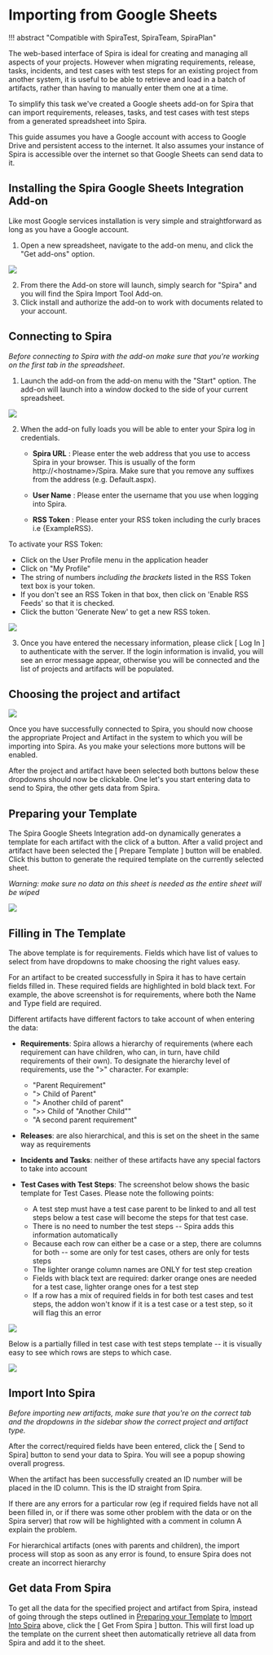 # Importing from Google Sheets
!!! abstract "Compatible with SpiraTest, SpiraTeam, SpiraPlan"

The web-based interface of Spira is ideal for creating and managing all aspects of your projects. However when migrating requirements, release, tasks, incidents, and test cases with test steps for an existing project from another system, it is useful to be able to retrieve and load in a batch of artifacts, rather than having to manually enter them one at a time.

To simplify this task we've created a Google sheets add-on for Spira that can import requirements, releases, tasks, and test cases with test steps from a generated spreadsheet into Spira.

This guide assumes you have a Google account with access to Google Drive and persistent access to the internet. It also assumes your instance of Spira is accessible over the internet so that Google Sheets can send data to it.

## Installing the Spira Google Sheets Integration Add-on
Like most Google services installation is very simple and straightforward as long as you have a Google account.

1.  Open a new spreadsheet, navigate to the add-on menu, and click the "Get add-ons" option.

![](img/Importing_from_Google_Sheets_27.png)

2.  From there the Add-on store will launch, simply search for "Spira" and you will find the Spira Import Tool Add-on.
3.  Click install and authorize the add-on to work with documents related to your account.

## Connecting to Spira

*Before connecting to Spira with the add-on make sure that you're working on the first tab in the spreadsheet*.

1.  Launch the add-on from the add-on menu with the "Start" option. The add-on will launch into a window docked to the side of your current spreadsheet.

![](img/Importing_from_Google_Sheets_28.png)

2.  When the add-on fully loads you will be able to enter your Spira log in credentials.

    -   **Spira URL** : Please enter the web address that you use to access Spira in your browser. This is usually of the form http://<hostname\>/Spira. Make sure that you remove any suffixes from the address (e.g. Default.aspx).

    -   **User Name** : Please enter the username that you use when logging into Spira.
    -   **RSS Token** : Please enter your RSS token including the curly braces i.e {ExampleRSS}.

To activate your RSS Token:

-   Click on the User Profile menu in the application header
-   Click on "My Profile"
-   The string of numbers *including the brackets* listed in the RSS Token text box is your token.
-   If you don't see an RSS Token in that box, then click on 'Enable RSS Feeds' so that it is checked.
-   Click the button 'Generate New' to get a new RSS token.

![](img/Importing_from_Google_Sheets_29.png)

3.  Once you have entered the necessary information, please click \[ Log In \] to authenticate with the server. If the login information is invalid, you will see an error message appear, otherwise you will be connected and the list of projects and artifacts will be populated.

## Choosing the project and artifact

![](img/Importing_from_Google_Sheets_30.png)

Once you have successfully connected to Spira, you should now choose the appropriate Project and Artifact in the system to which you will be importing into Spira. As you make your selections more buttons will be enabled.

After the project and artifact have been selected both buttons below these dropdowns should now be clickable. One let's you start entering data to send to Spira, the other gets data from Spira.

## Preparing your Template
The Spira Google Sheets Integration add-on dynamically generates a template for each artifact with the click of a button. After a valid project and artifact have been selected the \[ Prepare Template \]
button will be enabled. Click this button to generate the required template on the currently selected sheet.

*Warning: make sure no data on this sheet is needed as the entire sheet will be wiped*

![](img/Importing_from_Google_Sheets_31.png)

## Filling in The Template
The above template is for requirements. Fields which have list of values to select from have dropdowns to make choosing the right values easy.

For an artifact to be created successfully in Spira it has to have certain fields filled in. These required fields are highlighted in bold black text. For example, the above screenshot is for requirements, where both the Name and Type field are required.

Different artifacts have different factors to take account of when entering the data:

-   **Requirements**: Spira allows a hierarchy of requirements (where each requirement can have children, who can, in turn, have child requirements of their own). To designate the hierarchy level of requirements, use the "\>" character. For example:

    -   "Parent Requirement"
    -   "\> Child of Parent"
    -   "\> Another child of parent"
    -   "\>\> Child of "Another Child""
    -   "A second parent requirement"

-   **Releases**: are also hierarchical, and this is set on the sheet in the same way as requirements
-   **Incidents** **and Tasks**: neither of these artifacts have any special factors to take into account
-   **Test Cases with Test Steps**: The screenshot below shows the basic template for Test Cases. Please note the following points:

    -   A test step must have a test case parent to be linked to and all test steps below a test case will become the steps for that test case.
    -   There is no need to number the test steps -- Spira adds this information automatically
    -   Because each row can either be a case or a step, there are columns for both -- some are only for test cases, others are only for tests steps
    -   The lighter orange column names are ONLY for test step creation
    -   Fields with black text are required: darker orange ones are needed for a test case, lighter orange ones for a test step
    -   If a row has a mix of required fields in for both test cases and test steps, the addon won't know if it is a test case or a test step, so it will flag this an error

![](img/Importing_from_Google_Sheets_32.png)

Below is a partially filled in test case with test steps template -- it is visually easy to see which rows are steps to which case.

![](img/Importing_from_Google_Sheets_33.png)

## Import Into Spira
*Before importing new artifacts, make sure that you're on the correct tab and the dropdowns in the sidebar show the correct project and artifact type.*

After the correct/required fields have been entered, click the \[ Send to Spira\] button to send your data to Spira. You will see a popup showing overall progress.

When the artifact has been successfully created an ID number will be placed in the ID column. This is the ID straight from Spira.

If there are any errors for a particular row (eg if required fields have not all been filled in, or if there was some other problem with the data or on the Spira server) that row will be highlighted with a comment in column A explain the problem.

For hierarchical artifacts (ones with parents and children), the import process will stop as soon as any error is found, to ensure Spira does not create an incorrect hierarchy

## Get data From Spira

To get all the data for the specified project and artifact from Spira, instead of going through the steps outlined in [Preparing your Template](#preparing-your-template) to [Import Into Spira](#import-into-spira) above, click the \[ Get From Spira \] button. This will first load up the template on the current sheet then automatically retrieve all data from Spira and add it to the sheet.

